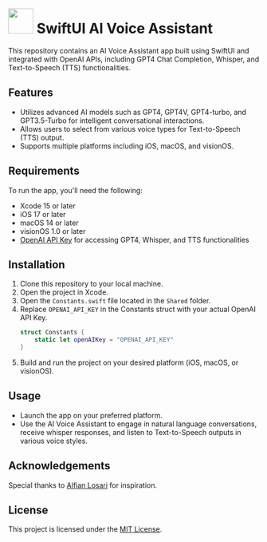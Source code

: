 # <img src="https://github.com/RoyNkem/SwiftUI-AI-Voice-Assistant/assets/95645767/21122220-2ef0-4758-bb8f-9fc90f8263dc" width="50px" height="50px"> SwiftUI AI Voice Assistant 

This repository contains an AI Voice Assistant app built using SwiftUI and integrated with OpenAI APIs, including GPT4 Chat Completion, Whisper, and Text-to-Speech (TTS) functionalities.

## Features

- Utilizes advanced AI models such as GPT4, GPT4V, GPT4-turbo, and GPT3.5-Turbo for intelligent conversational interactions.
- Allows users to select from various voice types for Text-to-Speech (TTS) output.
- Supports multiple platforms including iOS, macOS, and visionOS.

## Requirements

To run the app, you'll need the following:

- Xcode 15 or later
- iOS 17 or later
- macOS 14 or later
- visionOS 1.0 or later
- [OpenAI API Key](https://platform.openai.com/api-keys) for accessing GPT4, Whisper, and TTS functionalities

## Installation

1. Clone this repository to your local machine.
2. Open the project in Xcode.
3. Open the `Constants.swift` file located in the `Shared` folder.
4. Replace `OPENAI_API_KEY` in the Constants struct with your actual OpenAI API Key.
   ```swift
   struct Constants {
       static let openAIKey = "OPENAI_API_KEY"
   }
5. Build and run the project on your desired platform (iOS, macOS, or visionOS).

## Usage

- Launch the app on your preferred platform.
- Use the AI Voice Assistant to engage in natural language conversations, receive whisper responses, and listen to Text-to-Speech outputs in various voice styles.

## Acknowledgements

Special thanks to [Alfian Losari](https://github.com/alfianlosari) for inspiration.


## License

This project is licensed under the [MIT License](LICENSE).

